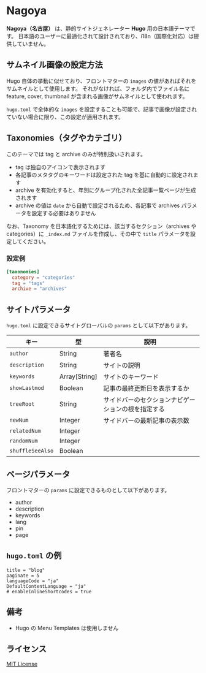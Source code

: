 # Nagoya

**Nagoya（名古屋）** は、静的サイトジェネレーター **Hugo** 用の日本語テーマです。
日本語のユーザーに最適化されて設計されており、i18n（国際化対応）は提供していません。

## サムネイル画像の設定方法

Hugo 自体の挙動に似せており、フロントマターの `images` の値があればそれをサムネイルとして使用します。
それがなければ、フォルダ内でファイル名に feature, cover, thumbnail が含まれる画像がサムネイルとして使われます。

`hugo.toml` で全体的な `images` を設定することも可能で、記事で画像が設定されていない場合に限り、この設定が適用されます。

## Taxonomies（タグやカテゴリ）

このテーマでは tag と archive のみが特別扱いされます。

- tag は独自のアイコンで表示されます
- 各記事のメタタグのキーワードは設定された tag を基に自動的に設定されます
- archive を有効化すると、年別にグループ化された全記事一覧ページが生成されます
- archive の値は `date` から自動で設定されるため、各記事で archives パラメータを設定する必要はありません

なお、Taxonomy を日本語化するためには、該当するセクション（archives や categories）に `_index.md` ファイルを作成し、その中で `title` パラメータを設定してください。

### 設定例

```toml
[taxonomies]
  category = "categories"
  tag = "tags"
  archive = "archives"
```

## サイトパラメータ

`hugo.toml` に設定できるサイトグローバルの `params` として以下があります。

| キー             | 型            | 説明                                               |
| ---------------- | ------------- | -------------------------------------------------- |
| `author`         | String        | 著者名                                             |
| `description`    | String        | サイトの説明                                       |
| `keywords`       | Array[String] | サイトのキーワード                                 |
| `showLastmod`    | Boolean       | 記事の最終更新日を表示するか                       |
| `treeRoot`       | String        | サイドバーのセクションナビゲーションの根を指定する |
| `newNum`         | Integer       | サイドバーの最新記事の表示数                       |
| `relatedNum`     | Integer       |                                                    |
| `randomNum`      | Integer       |                                                    |
| `shuffleSeeAlso` | Boolean       |                                                    |

## ページパラメータ

フロントマターの `params` に設定できるものとして以下があります。

- author
- description
- keywords
- lang
- pin
- page

## `hugo.toml` の例

```
title = "blog"
paginate = 5
languageCode = "ja"
DefaultContentLanguage = "ja"
# enableInlineShortcodes = true
```

## 備考

- Hugo の Menu Templates は使用しません

## ライセンス

[MIT License](LICENSE)
